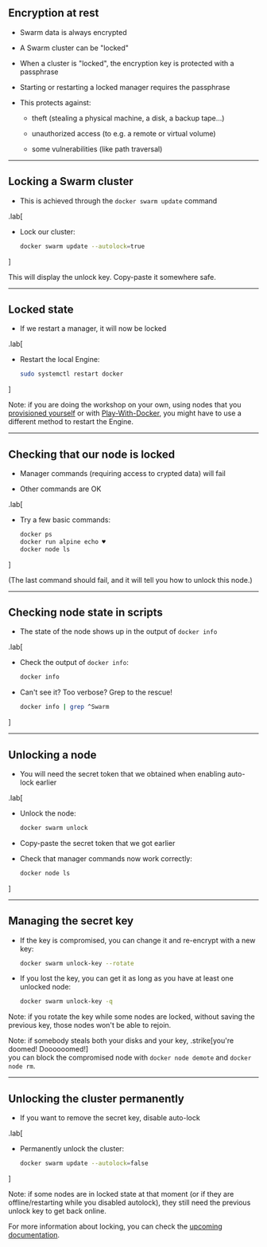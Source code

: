 ## Encryption at rest

- Swarm data is always encrypted

- A Swarm cluster can be "locked"

- When a cluster is "locked", the encryption key is protected with a passphrase

- Starting or restarting a locked manager requires the passphrase

- This protects against:

  - theft (stealing a physical machine, a disk, a backup tape...)

  - unauthorized access (to e.g. a remote or virtual volume)

  - some vulnerabilities (like path traversal)

---

## Locking a Swarm cluster

- This is achieved through the `docker swarm update` command

.lab[

- Lock our cluster:
  ```bash
  docker swarm update --autolock=true
  ```

]

This will display the unlock key. Copy-paste it somewhere safe.

---

## Locked state

- If we restart a manager, it will now be locked

.lab[

- Restart the local Engine:
  ```bash
  sudo systemctl restart docker
  ```

]

Note: if you are doing the workshop on your own, using nodes
that you [provisioned yourself](https://@@GITREPO@@/tree/master/prepare-machine) or with [Play-With-Docker](https://play-with-docker.com/), you might have to use a different method to restart the Engine.

---

## Checking that our node is locked

- Manager commands (requiring access to crypted data) will fail

- Other commands are OK

.lab[

- Try a few basic commands:
  ```bash
  docker ps
  docker run alpine echo ♥
  docker node ls
  ```

<!-- ```wait Swarm is encrypted``` -->

]

(The last command should fail, and it will tell you how to unlock this node.)

---

## Checking node state in scripts

- The state of the node shows up in the output of `docker info`

.lab[

- Check the output of `docker info`:
  ```bash
  docker info
  ```

- Can't see it? Too verbose? Grep to the rescue!
  ```bash
  docker info | grep ^Swarm
  ```

]

---

## Unlocking a node

- You will need the secret token that we obtained when enabling auto-lock earlier

.lab[

- Unlock the node:
  ```bash
  docker swarm unlock
  ```

- Copy-paste the secret token that we got earlier

- Check that manager commands now work correctly:
  ```bash
  docker node ls
  ```

]

---

## Managing the secret key

- If the key is compromised, you can change it and re-encrypt with a new key:
  ```bash
  docker swarm unlock-key --rotate
  ```

- If you lost the key, you can get it as long as you have at least one unlocked node:
  ```bash
  docker swarm unlock-key -q
  ```

Note: if you rotate the key while some nodes are locked, without saving the previous key, those nodes won't be able to rejoin.

Note: if somebody steals both your disks and your key, .strike[you're doomed! Doooooomed!]
<br/>you can block the compromised node with `docker node demote` and `docker node rm`.

---

## Unlocking the cluster permanently

- If you want to remove the secret key, disable auto-lock

.lab[

- Permanently unlock the cluster:
  ```bash
  docker swarm update --autolock=false
  ```

]

Note: if some nodes are in locked state at that moment (or if they are offline/restarting
while you disabled autolock), they still need the previous unlock key to get back online.

For more information about locking, you can check the [upcoming documentation](https://github.com/docker/docker.github.io/pull/694).
